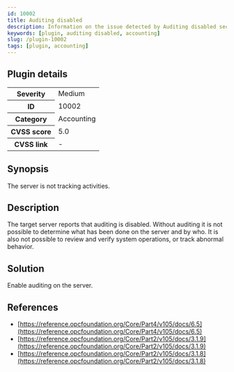 ```yaml
---
id: 10002
title: Auditing disabled
description: Information on the issue detected by Auditing disabled security testing plugin.
keywords: [plugin, auditing disabled, accounting]
slug: /plugin-10002
tags: [plugin, accounting]
---
```


## Plugin details

<table>
  <tr>
    <th>Severity</th>
    <td>Medium</td>
  </tr>
  <tr>
    <th>ID</th>
    <td>10002</td>
  </tr>
    <tr>
    <th>Category</th>
    <td>Accounting</td>
  </tr>
    <tr>
    <th>CVSS score</th>
    <td>5.0</td>
  </tr>
  <tr>
    <th>CVSS link</th>
    <td>-</td>
  </tr>
</table>

## Synopsis

The server is not tracking activities.

## Description

The target server reports that auditing is disabled. Without auditing it is not possible to determine what has been done on the server and by who. It is also not possible to review and verify system operations, or track abnormal behavior.

## Solution

Enable auditing on the server.

## References

* [https://reference.opcfoundation.org/Core/Part4/v105/docs/6.5](https://reference.opcfoundation.org/Core/Part4/v105/docs/6.5)
* [https://reference.opcfoundation.org/Core/Part2/v105/docs/3.1.9](https://reference.opcfoundation.org/Core/Part2/v105/docs/3.1.9)
* [https://reference.opcfoundation.org/Core/Part2/v105/docs/3.1.8](https://reference.opcfoundation.org/Core/Part2/v105/docs/3.1.8)
